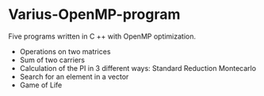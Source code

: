 # Varius-OpenMP-program
Five programs written in C ++ with OpenMP optimization.
- Operations on two matrices
- Sum of two carriers
- Calculation of the PI in 3 different ways:
  Standard
  Reduction
  Montecarlo
- Search for an element in a vector
- Game of Life

